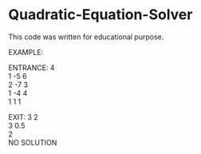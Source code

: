 # Quadratic-Equation-Solver
This code was written for educational purpose.

EXAMPLE:

ENTRANCE:
4<br />
1 -5 6<br />
2 -7 3<br />
1 -4 4<br />
1 1 1<br />

EXIT:
3 2<br />
3 0.5<br />
2<br />
NO SOLUTION

